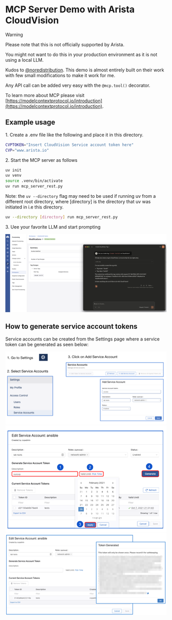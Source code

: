 # MCP Server Demo with Arista CloudVision

> [!WARNING]
> Please note that this is not officially supported by Arista.
>
> You might not want to do this in your production environment as it is not using a local LLM.
>


Kudos to [@noredistribution](https://github.com/noredistribution). This demo is almost entirely built on their work with few small modifications to make it work for me.

Any API call can be added very easy with the `@mcp.tool()` decorator.

To learn more about MCP please visit [https://modelcontextprotocol.io/introduction](https://modelcontextprotocol.io/introduction).

## Example usage

1\. Create a .env file like the following and place it in this directory.

```bash
CVPTOKEN="Insert CloudVision Service account token here"
CVP="www.arista.io"
```

2\. Start the MCP server as follows 

````bash 
uv init
uv venv
source .venv/bin/activate
uv run mcp_server_rest.py
```` 

Note: the `uv --directory` flag may need to be used if running uv from a different root directory, where [directory] is the directory that uv was initiated in i.e this directory.

```bash
uv --directory [directory] run mcp_server_rest.py
```

3\. Uee your favorite LLM and start prompting

![creattag](./media/createtag.png)

## How to generate service account tokens

Service accounts can be created from the Settings page where a service token can be generated as seen below:

![serviceaccount1](./media/serviceaccount1.png)
![serviceaccount2](./media/serviceaccount2.png)
![serviceaccount3](./media/serviceaccount3.png)
